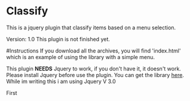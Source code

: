 # Classify
This is a jquery plugin that classify items based on a menu selection.

Version: 1.0 
This plugin is not finished yet.

#Instructions
If you download all the archives, you will find 'index.html' which is an
example of using the library with a simple menu.

This plugin **NEEDS** Jquery to work, if you don't have it, it doesn't work.
Please install Jquery before use the plugin. You can get the library [here](https://jquery.com/).
While im writing this i am using Jquery V 3.0

First 